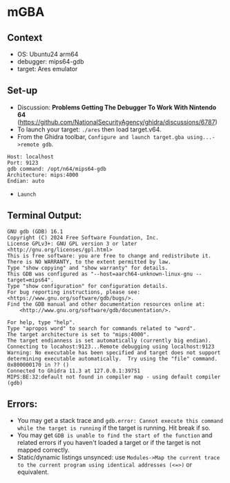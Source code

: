 # mGBA

## Context
- OS: Ubuntu24 arm64
- debugger: mips64-gdb
- target: Ares emulator

## Set-up

- Discussion: **Problems Getting The Debugger To Work With Nintendo 64** (https://github.com/NationalSecurityAgency/ghidra/discussions/6787)
- To launch your target: `./ares` then load target.v64.
- From the Ghidra toolbar, `Configure and launch target.gba using...->remote gdb`.
```
Host: localhost
Port: 9123
gdb command: /opt/n64/mips64-gdb
Architecture: mips:4000
Endian: auto
```
- `Launch`

## Terminal Output:

```
GNU gdb (GDB) 16.1
Copyright (C) 2024 Free Software Foundation, Inc.
License GPLv3+: GNU GPL version 3 or later <http://gnu.org/licenses/gpl.html>
This is free software: you are free to change and redistribute it.
There is NO WARRANTY, to the extent permitted by law.
Type "show copying" and "show warranty" for details.
This GDB was configured as "--host=aarch64-unknown-linux-gnu --target=mips64".
Type "show configuration" for configuration details.
For bug reporting instructions, please see:
<https://www.gnu.org/software/gdb/bugs/>.
Find the GDB manual and other documentation resources online at:
    <http://www.gnu.org/software/gdb/documentation/>.

For help, type "help".
Type "apropos word" to search for commands related to "word".
The target architecture is set to "mips:4000".
The target endianness is set automatically (currently big endian).
Connecting to locahost:9123...Remote debugging using localhost:9123
Warning: No executable has been specified and target does not support
determining executable automatically.  Try using the "file" command.
0x800000170 in ?? ()
Connected to Ghidra 11.3 at 127.0.0.1:39751
MIPS:BE:32:default not found in compiler map - using default compiler
(gdb)
```

## Errors:
- You may get a stack trace and `gdb.error: Cannot execute this command while the target is running`
 if the target is running. Hit break if so.
- You may get `GDB is unable to find the start of the function` and related errors if you haven't loaded a target
 or if the target is not mapped correctly.
- Static/dynamic listings unsynced: use `Modules->Map the current trace to the current program using identical addresses (<=>)` or equivalent.


